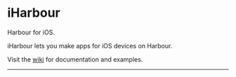 # iHarbour

Harbour for iOS.

iHarbour lets you make apps for iOS devices on Harbour.

Visit the [wiki](https://github.com/lorenzodla/iHarbour/wiki) for documentation and examples.

***

